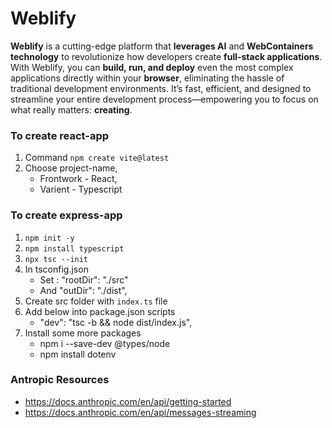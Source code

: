 # Weblify

**Weblify** is a cutting-edge platform that **leverages AI** and **WebContainers technology** to revolutionize how developers create **full-stack applications**. With Weblify, you can **build, run, and deploy** even the most complex applications directly within your **browser**, eliminating the hassle of traditional development environments. It’s fast, efficient, and designed to streamline your entire development process—empowering you to focus on what really matters: **creating**.

### To create react-app

1. Command `npm create vite@latest`
2. Choose project-name,
   - Frontwork - React,
   - Varient - Typescript

### To create express-app

1. `npm init -y`
2. `npm install typescript`
3. `npx tsc --init`
4. In tsconfig.json
   - Set : "rootDir": "./src"
   - And "outDir": "./dist",
5. Create src folder with `index.ts` file
6. Add below into package.json scripts
   - "dev": "tsc -b && node dist/index.js",
7. Install some more packages
   - npm i --save-dev @types/node
   - npm install dotenv

### Antropic Resources

- https://docs.anthropic.com/en/api/getting-started
- https://docs.anthropic.com/en/api/messages-streaming
